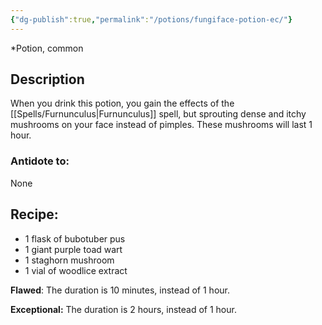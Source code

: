 ```yaml
---
{"dg-publish":true,"permalink":"/potions/fungiface-potion-ec/"}
---
```


*Potion, common 

## Description
When you drink this potion, you gain the effects of the [[Spells/Furnunculus\|Furnunculus]] spell, but sprouting dense and itchy mushrooms on your face instead of pimples. These mushrooms will last 1 hour.

### Antidote to: 
None

## Recipe:

- 1 flask of bubotuber pus
- 1 giant purple toad wart
- 1 staghorn mushroom
- 1 vial of woodlice extract

**Flawed**:
The duration is 10 minutes, instead of 1 hour.

**Exceptional:** 
The duration is 2 hours, instead of 1 hour.